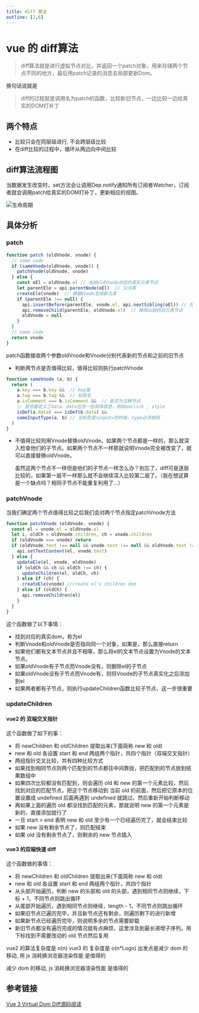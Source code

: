 ```yaml
---
title: diff 算法
outline: [2,6]
---
```


# vue 的 diff算法

> diff算法就是进行虚拟节点对比，并返回一个patch对象，用来存储两个节点不同的地方，最后用patch记录的消息去局部更新Dom。

换句话说就是

> diff的过程就是调用名为patch的函数，比较新旧节点，一边比较一边给真实的DOM打补丁

## 两个特点

- 比较只会在同层级进行, 不会跨层级比较
- 在diff比较的过程中，循环从两边向中间比较

## diff算法流程图

当数据发生改变时，set方法会让调用Dep.notify通知所有订阅者Watcher，订阅者就会调用patch给真实的DOM打补丁，更新相应的视图。

![生命周期](/images/diff-process.png)

## 具体分析

### patch

```javascript
function patch (oldVnode, vnode) {
  // some code
  if (sameVnode(oldVnode, vnode)) {
    patchVnode(oldVnode, vnode)
  } else {
    const oEl = oldVnode.el // 当前oldVnode对应的真实元素节点
    let parentEle = api.parentNode(oEl)  // 父元素
    createEle(vnode)  // 根据Vnode生成新元素
    if (parentEle !== null) {
      api.insertBefore(parentEle, vnode.el, api.nextSibling(oEl)) // 将新元素添加进父元素
      api.removeChild(parentEle, oldVnode.el)  // 移除以前的旧元素节点
      oldVnode = null
    }
  }
  // some code 
  return vnode
}
```

patch函数接收两个参数oldVnode和Vnode分别代表新的节点和之前的旧节点

- 判断两节点是否值得比较，值得比较则执行patchVnode

```javascript
function sameVnode (a, b) {
  return (
    a.key === b.key &&  // key值
    a.tag === b.tag &&  // 标签名
    a.isComment === b.isComment &&  // 是否为注释节点
    // 是否都定义了data，data包含一些具体信息，例如onclick , style
    isDef(a.data) === isDef(b.data) &&
    sameInputType(a, b) // 当标签是<input>的时候，type必须相同
  )
}
```

- 不值得比较则用Vnode替换oldVnode。如果两个节点都是一样的，那么就深入检查他们的子节点。如果两个节点不一样那就说明Vnode完全被改变了，就可以直接替换oldVnode。

  虽然这两个节点不一样但是他们的子节点一样怎么办？别忘了，diff可是逐层比较的，如果第一层不一样那么就不会继续深入比较第二层了。（我在想这算是一个缺点吗？相同子节点不能重复利用了...）

### patchVnode

当我们确定两个节点值得比较之后我们会对两个节点指定patchVnode方法

```javascript
function patchVnode (oldVnode, vnode) {
  const el = vnode.el = oldVnode.el
  let i, oldCh = oldVnode.children, ch = vnode.children
  if (oldVnode === vnode) return
  if (oldVnode.text !== null && vnode.text !== null && oldVnode.text !== vnode.text) {
    api.setTextContent(el, vnode.text)
  } else {
    updateEle(el, vnode, oldVnode)
    if (oldCh && ch && oldCh !== ch) {
      updateChildren(el, oldCh, ch)
    } else if (ch) {
      createEle(vnode) //create el's children dom
    } else if (oldCh) {
      api.removeChildren(el)
    }
  }
}
```

这个函数做了以下事情：

- 找到对应的真实dom，称为el
- 判断Vnode和oldVnode是否指向同一个对象，如果是，那么直接return
- 如果他们都有文本节点并且不相等，那么将el的文本节点设置为Vnode的文本节点。
- 如果oldVnode有子节点而Vnode没有，则删除el的子节点
- 如果oldVnode没有子节点而Vnode有，则将Vnode的子节点真实化之后添加到el
- 如果两者都有子节点，则执行updateChildren函数比较子节点，这一步很重要

### updateChildren

#### vue2 的 双端交叉指针

这个函数做了如下的事：

- 将 newChildren 和 oldChildren 提取出来(下面简称 new 和 old)
- new 和 old 各设置 start 和 end 两组两个指针，共四个指针（双端交叉指针）
- 两组指针交叉比较，共有四种比较方式
- 如果找到相同节点则两个匹配到的节点都往中间靠拢，把匹配到的节点放到结果数组中
- 如果四次比较都没有匹配到，则会遍历 old 和 new 的第一个元素比较，然后找到对应的匹配节点，把这个节点移动到 当前 old 的前面，然后把它原本的位置设置成 undefined 后面再遇到 undefined 就跳过。然后重新开始判断移动
- 再如果上面的遍历 old 都没找到匹配的元素，那就说明 new 的第一个元素是新的，直接添加就行了
- 一旦 start > end 表明 new 和 old 至少有一个已经遍历完了，就会结束比较
- 如果 new 没有剩余节点了，则匹配结束
- 如果 old 没有剩余节点了，则剩余的 new 节点插入

#### vue3 的双端快速 diff

这个函数做的事情：

- 将 newChildren 和 oldChildren 提取出来(下面简称 new 和 old)
- new 和 old 各设置 start 和 end 两组两个指针，共四个指针
- 从头部开始遍历，判断 new 的头部和 old 的头部，遇到相同节点则继续，下标 + 1，不同节点则跳出循环
- 从尾部开始遍历，遇到相同节点则继续，length - 1，不同节点则跳出循环
- 如果旧节点已遍历完毕，并且新节点还有剩余，则遍历剩下的进行新增
- 如果新节点已经遍历完毕，则说明多余的节点需要卸载
- 新旧节点都没有遍历完成的情况就有点麻烦，这里涉及到最长递增子序列。用下标找到不需要改动的 old 节点然后复用

vue2 的算法复杂度是 o(n) vue3 的 复杂度是 o(n*Logn) 出发点是减少 dom 的移动, 用 js 消耗换浏览器渲染性能 是值得的

减少 dom 的移动, js 消耗换浏览器渲染性能 是值得的

## 参考链接

[Vue 3 Virtual Dom Diff源码阅读](https://segmentfault.com/a/1190000038654183?utm_source=sf-backlinks)
